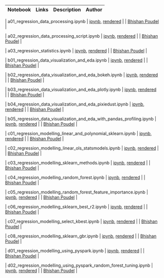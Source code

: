 
|  Notebook | Links  |  Description |  Author |
|---|---|---|---|


| a01_regression_data_processing.ipynb  | [ipynb](https://github.com/bhishanpdl/Project_House_Price_Prediction/blob/master/notebooks/a01_regression_data_processing.ipynb), [rendered](https://nbviewer.jupyter.org/github/bhishanpdl/Project_House_Price_Prediction/blob/master/notebooks/a01_regression_data_processing.ipynb)  |   | [Bhishan Poudel](https://bhishanpdl.github.io/)  |


| a02_regression_data_processing_script.ipynb  | [ipynb](https://github.com/bhishanpdl/Project_House_Price_Prediction/blob/master/notebooks/a02_regression_data_processing_script.ipynb), [rendered](https://nbviewer.jupyter.org/github/bhishanpdl/Project_House_Price_Prediction/blob/master/notebooks/a02_regression_data_processing_script.ipynb)  |   | [Bhishan Poudel](https://bhishanpdl.github.io/)  |


| a03_regression_statistics.ipynb  | [ipynb](https://github.com/bhishanpdl/Project_House_Price_Prediction/blob/master/notebooks/a03_regression_statistics.ipynb), [rendered](https://nbviewer.jupyter.org/github/bhishanpdl/Project_House_Price_Prediction/blob/master/notebooks/a03_regression_statistics.ipynb)  |   | [Bhishan Poudel](https://bhishanpdl.github.io/)  |


| b01_regression_data_visualization_and_eda.ipynb  | [ipynb](https://github.com/bhishanpdl/Project_House_Price_Prediction/blob/master/notebooks/b01_regression_data_visualization_and_eda.ipynb), [rendered](https://nbviewer.jupyter.org/github/bhishanpdl/Project_House_Price_Prediction/blob/master/notebooks/b01_regression_data_visualization_and_eda.ipynb)  |   | [Bhishan Poudel](https://bhishanpdl.github.io/)  |


| b02_regression_data_visualization_and_eda_bokeh.ipynb  | [ipynb](https://github.com/bhishanpdl/Project_House_Price_Prediction/blob/master/notebooks/b02_regression_data_visualization_and_eda_bokeh.ipynb), [rendered](https://nbviewer.jupyter.org/github/bhishanpdl/Project_House_Price_Prediction/blob/master/notebooks/b02_regression_data_visualization_and_eda_bokeh.ipynb)  |   | [Bhishan Poudel](https://bhishanpdl.github.io/)  |


| b03_regression_data_visualization_and_eda_plotly.ipynb  | [ipynb](https://github.com/bhishanpdl/Project_House_Price_Prediction/blob/master/notebooks/b03_regression_data_visualization_and_eda_plotly.ipynb), [rendered](https://nbviewer.jupyter.org/github/bhishanpdl/Project_House_Price_Prediction/blob/master/notebooks/b03_regression_data_visualization_and_eda_plotly.ipynb)  |   | [Bhishan Poudel](https://bhishanpdl.github.io/)  |


| b04_regression_data_visualization_and_eda_pixiedust.ipynb  | [ipynb](https://github.com/bhishanpdl/Project_House_Price_Prediction/blob/master/notebooks/b04_regression_data_visualization_and_eda_pixiedust.ipynb), [rendered](https://nbviewer.jupyter.org/github/bhishanpdl/Project_House_Price_Prediction/blob/master/notebooks/b04_regression_data_visualization_and_eda_pixiedust.ipynb)  |   | [Bhishan Poudel](https://bhishanpdl.github.io/)  |


| b05_regression_data_visualization_and_eda_with_pandas_profiling.ipynb  | [ipynb](https://github.com/bhishanpdl/Project_House_Price_Prediction/blob/master/notebooks/b05_regression_data_visualization_and_eda_with_pandas_profiling.ipynb), [rendered](https://nbviewer.jupyter.org/github/bhishanpdl/Project_House_Price_Prediction/blob/master/notebooks/b05_regression_data_visualization_and_eda_with_pandas_profiling.ipynb)  |   | [Bhishan Poudel](https://bhishanpdl.github.io/)  |


| c01_regression_modelling_linear_and_polynomial_sklearn.ipynb  | [ipynb](https://github.com/bhishanpdl/Project_House_Price_Prediction/blob/master/notebooks/c01_regression_modelling_linear_and_polynomial_sklearn.ipynb), [rendered](https://nbviewer.jupyter.org/github/bhishanpdl/Project_House_Price_Prediction/blob/master/notebooks/c01_regression_modelling_linear_and_polynomial_sklearn.ipynb)  |   | [Bhishan Poudel](https://bhishanpdl.github.io/)  |


| c02_regression_modelling_linear_ols_statsmodels.ipynb  | [ipynb](https://github.com/bhishanpdl/Project_House_Price_Prediction/blob/master/notebooks/c02_regression_modelling_linear_ols_statsmodels.ipynb), [rendered](https://nbviewer.jupyter.org/github/bhishanpdl/Project_House_Price_Prediction/blob/master/notebooks/c02_regression_modelling_linear_ols_statsmodels.ipynb)  |   | [Bhishan Poudel](https://bhishanpdl.github.io/)  |


| c03_regression_modelling_sklearn_methods.ipynb  | [ipynb](https://github.com/bhishanpdl/Project_House_Price_Prediction/blob/master/notebooks/c03_regression_modelling_sklearn_methods.ipynb), [rendered](https://nbviewer.jupyter.org/github/bhishanpdl/Project_House_Price_Prediction/blob/master/notebooks/c03_regression_modelling_sklearn_methods.ipynb)  |   | [Bhishan Poudel](https://bhishanpdl.github.io/)  |


| c04_regression_modelling_random_forest.ipynb  | [ipynb](https://github.com/bhishanpdl/Project_House_Price_Prediction/blob/master/notebooks/c04_regression_modelling_random_forest.ipynb), [rendered](https://nbviewer.jupyter.org/github/bhishanpdl/Project_House_Price_Prediction/blob/master/notebooks/c04_regression_modelling_random_forest.ipynb)  |   | [Bhishan Poudel](https://bhishanpdl.github.io/)  |


| c05_regression_modelling_random_forest_feature_importance.ipynb  | [ipynb](https://github.com/bhishanpdl/Project_House_Price_Prediction/blob/master/notebooks/c05_regression_modelling_random_forest_feature_importance.ipynb), [rendered](https://nbviewer.jupyter.org/github/bhishanpdl/Project_House_Price_Prediction/blob/master/notebooks/c05_regression_modelling_random_forest_feature_importance.ipynb)  |   | [Bhishan Poudel](https://bhishanpdl.github.io/)  |


| c06_regression_modelling_sklearn_best_r2.ipynb  | [ipynb](https://github.com/bhishanpdl/Project_House_Price_Prediction/blob/master/notebooks/c06_regression_modelling_sklearn_best_r2.ipynb), [rendered](https://nbviewer.jupyter.org/github/bhishanpdl/Project_House_Price_Prediction/blob/master/notebooks/c06_regression_modelling_sklearn_best_r2.ipynb)  |   | [Bhishan Poudel](https://bhishanpdl.github.io/)  |


| c07_regression_modelling_select_kbest.ipynb  | [ipynb](https://github.com/bhishanpdl/Project_House_Price_Prediction/blob/master/notebooks/c07_regression_modelling_select_kbest.ipynb), [rendered](https://nbviewer.jupyter.org/github/bhishanpdl/Project_House_Price_Prediction/blob/master/notebooks/c07_regression_modelling_select_kbest.ipynb)  |   | [Bhishan Poudel](https://bhishanpdl.github.io/)  |


| c08_regression_modelling_sklearn_gbr.ipynb  | [ipynb](https://github.com/bhishanpdl/Project_House_Price_Prediction/blob/master/notebooks/c08_regression_modelling_sklearn_gbr.ipynb), [rendered](https://nbviewer.jupyter.org/github/bhishanpdl/Project_House_Price_Prediction/blob/master/notebooks/c08_regression_modelling_sklearn_gbr.ipynb)  |   | [Bhishan Poudel](https://bhishanpdl.github.io/)  |


| d01_regression_modelling_using_pyspark.ipynb  | [ipynb](https://github.com/bhishanpdl/Project_House_Price_Prediction/blob/master/notebooks/d01_regression_modelling_using_pyspark.ipynb), [rendered](https://nbviewer.jupyter.org/github/bhishanpdl/Project_House_Price_Prediction/blob/master/notebooks/d01_regression_modelling_using_pyspark.ipynb)  |   | [Bhishan Poudel](https://bhishanpdl.github.io/)  |


| d02_regression_modelling_using_pyspark_random_forest_tuning.ipynb  | [ipynb](https://github.com/bhishanpdl/Project_House_Price_Prediction/blob/master/notebooks/d02_regression_modelling_using_pyspark_random_forest_tuning.ipynb), [rendered](https://nbviewer.jupyter.org/github/bhishanpdl/Project_House_Price_Prediction/blob/master/notebooks/d02_regression_modelling_using_pyspark_random_forest_tuning.ipynb)  |   | [Bhishan Poudel](https://bhishanpdl.github.io/)  |

